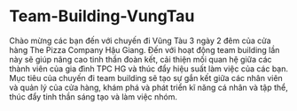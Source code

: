 # Team-Building-VungTau
Chào mừng các bạn đến với chuyến đi Vũng Tàu 3 ngày 2 đêm của cửa hàng The Pizza Company Hậu Giang. Đến với hoạt động team building lần này sẽ giúp nâng cao tinh thần đoàn kết, cải thiện mối quan hệ giữa các thành viên của gia đình TPC HG và thúc đẩy hiệu suất làm việc của các bạn. Mục tiêu của chuyến đi team building sẽ tạo sự gắn kết giữa các nhân viên và quản lý của cửa hàng, khám phá và phát triển kĩ năng cá nhân và tập thể, thúc đẩy tinh thần sáng tạo và làm việc nhóm.
